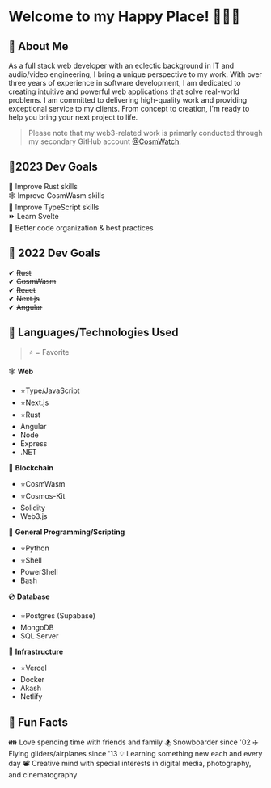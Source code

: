 # Welcome to my Happy Place! 👋👨‍💻

## 📝 About Me
As a full stack web developer with an eclectic background in IT and audio/video engineering, I bring a unique perspective to my work. With over three years of experience in software development, I am dedicated to creating intuitive and powerful web applications that solve real-world problems. I am committed to delivering high-quality work and providing exceptional service to my clients. From concept to creation, I'm ready to help you bring your next project to life.

> Please note that my web3-related work is primarly conducted through my secondary GitHub account [@CosmWatch](https://github.com/CosmWatch).

## 🌄2023 Dev Goals
🔧 Improve Rust skills<br>
🕸️ Improve CosmWasm skills<br>
📜 Improve TypeScript skills<br>
⏩ Learn Svelte<br>
📂 Better code organization & best practices

## 🎉 2022 Dev Goals
✔ ~~Rust~~<br>
✔ ~~CosmWasm~~<br>
✔ ~~React~~<br>
✔ ~~Next.js~~<br>
✔ ~~Angular~~

## 🌟 Languages/Technologies Used
> ⭐ = Favorite

🕸 **Web**
- ⭐Type/JavaScript
- ⭐Next.js
- ⭐Rust
- Angular
- Node
- Express
- .NET

🔗 **Blockchain**
- ⭐CosmWasm
- ⭐Cosmos-Kit
- Solidity
- Web3.js

🐍 **General Programming/Scripting**
- ⭐Python
- ⭐Shell
- PowerShell
- Bash

💿 **Database**
- ⭐Postgres (Supabase)
- MongoDB
- SQL Server

🏡 **Infrastructure**
- ⭐Vercel
- Docker
- Akash
- Netlify

## 🎈 Fun Facts
👪 Love spending time with friends and family
🏂 Snowboarder since '02
✈️ Flying gliders/airplanes since '13
💡 Learning something new each and every day
📽️ Creative mind with special interests in digital media, photography, and cinematography
